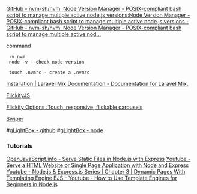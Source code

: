 [GitHub - nvm-sh/nvm: Node Version Manager - POSIX-compliant bash script to manage multiple active node.js versions:Node Version Manager - POSIX-compliant bash script to manage multiple active node.js versions - GitHub - nvm-sh/nvm: Node Version Manager - POSIX-compliant bash script to manage multiple active nod...](https://github.com/nvm-sh/nvm)

command
```
 -v nvm
 node -v - check node version

 touch .nvmrc - create a .nvmrc
```

[Installation | Laravel Mix Documentation - Documentation for Laravel Mix.](https://laravel-mix.com/docs/4.0/installation)




[FlickityJS](https://flickity.metafizzy.co/)


[Flickity Options :Touch, responsive, flickable carousels](https://flickity.metafizzy.co/options.html#cellselector)

[Swiper](https://swiperjs.com/)


#[gLightBox - github](https://biati-digital.github.io/glightbox/)
#[gLightBox - node](https://www.npmjs.com/package/glightbox)


### Tutorials

[OpenJavaScript.info - Serve Static Files in Node.js with Express](https://openjavascript.info/2023/01/23/serve-static-files-in-node-js-with-express/)
[Youtube - Serve a HTML Website or Single Page Application with Node and Express](https://www.youtube.com/watch?v=fyc-4YmgLu0)
[Youtube - Node.js & Express.js Series | Chapter 3 | Dynamic Pages With Templating Engine EJS - ](https://www.youtube.com/watch?v=V5MLZEyiI1I)
[Youtube - How to Use Template Engines for Beginners in Node.js](https://www.youtube.com/watch?v=5uQWAxsV4_g)